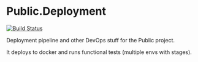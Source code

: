 # Public.Deployment

[![Build Status](https://dev.azure.com/MichaelTrullasGarcia/Public/_apis/build/status%2FPublic%20-%20Deploy?branchName=main)](https://dev.azure.com/MichaelTrullasGarcia/Public/_build/latest?definitionId=4&branchName=main)

Deployment pipeline and other DevOps stuff for the Public project.

It deploys to docker and runs functional tests (multiple envs with stages).
